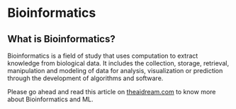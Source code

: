 # Bioinformatics

## What is Bioinformatics?

Bioinformatics is a field of study that uses computation to extract knowledge from biological data. It includes the collection, storage, retrieval, manipulation and modeling of data for analysis, visualization or prediction through the development of algorithms and software.

Please go ahead and read this article on [theaidream.com](https://www.theaidream.com/post/explore-the-world-of-bioinformatics-with-machine-learning) to know more about Bioinformatics and ML.
